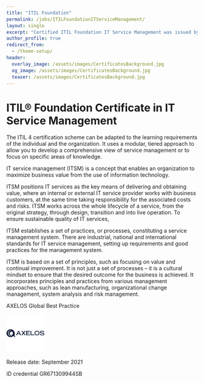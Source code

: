 ```yaml
---
title: "ITIL Foundation"
permalink: /jobs/ITILFoundationITServiceManagement/
layout: single
excerpt: "Certified ITIL Foundation IT Service Management was issued by AXELOS to Stefano Bianda."
author_profile: true
redirect_from:
  - /theme-setup/
header:
  overlay_image: /assets/images/CertificatesBackground.jpg
  og_image: /assets/images/CertificatesBackground.jpg
  teaser: /assets/images/CertificatesBackground.jpg
---
```

# ITIL® Foundation Certificate in IT Service Management

The ITIL 4 certification scheme can be adapted to the learning requirements of the individual and the organization. It uses a modular, tiered approach to allow you to develop a comprehensive view of service management or to focus on specific areas of knowledge.

IT service management (ITSM) is a concept that enables an organization to maximize business value from the use of information technology.

ITSM positions IT services as the key means of delivering and obtaining value, where an internal or external IT service provider works with business customers, at the same time taking responsibility for the associated costs and risks. ITSM works across the whole lifecycle of a service, from the original strategy, through design, transition and into live operation. To ensure sustainable quality of IT services,

ITSM establishes a set of practices, or processes, constituting a service management system. There are industrial, national and international standards for IT service management, setting up requirements and good practices for the management system.

ITSM is based on a set of principles, such as focusing on value and continual improvement. It is not just a set of processes – it is a cultural mindset to ensure that the desired outcome for the business is achieved. It incorporates principles and practices from various management approaches, such as lean manufacturing, organizational change management, system analysis and risk management.

AXELOS Global Best Practice

![image info](/assets/images/axelosLogo.jpeg)

Release date: September 2021

ID credential GR671309944SB